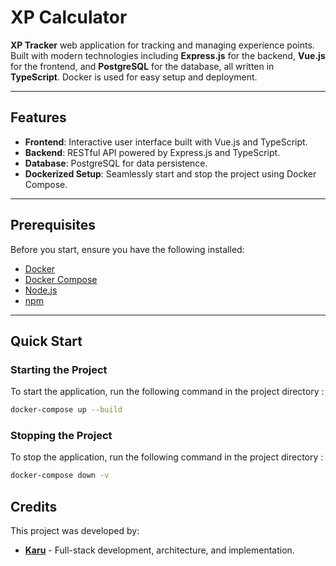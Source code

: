 # XP Calculator

**XP Tracker** web application for tracking and managing experience points. Built with modern technologies including **Express.js** for the backend, **Vue.js** for the frontend, and **PostgreSQL** for the database, all written in **TypeScript**. Docker is used for easy setup and deployment.

---

## Features

- **Frontend**: Interactive user interface built with Vue.js and TypeScript.
- **Backend**: RESTful API powered by Express.js and TypeScript.
- **Database**: PostgreSQL for data persistence.
- **Dockerized Setup**: Seamlessly start and stop the project using Docker Compose.
---

## Prerequisites

Before you start, ensure you have the following installed:

- [Docker](https://www.docker.com/)
- [Docker Compose](https://docs.docker.com/compose/)
- [Node.js](https://nodejs.org/)
- [npm](https://www.npmjs.com/)
---

## Quick Start

### Starting the Project

To start the application, run the following command in the project directory :

```bash
docker-compose up --build
```

### Stopping the Project

To stop the application, run the following command in the project directory :

```bash
docker-compose down -v
```

## Credits

This project was developed by:

- **[Karu](https://github.com/karumapathetic)** - Full-stack development, architecture, and implementation.
